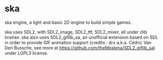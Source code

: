 # ska
ska engine, a light and basic 2D engine to build simple games.

ska uses SDL2, with SDL2_image, SDL2_ttf, SDL2_mixer, all under zlib license.
ska also uses SDL2_giflib_sa, an unofficial extension based on SDL in order to provide GIF animation support (credits : drx a.k.a. Cédric Van Den Bussche, see more at https://github.com/theMealena/SDL2_giflib_sa) under LGPL3 license.

